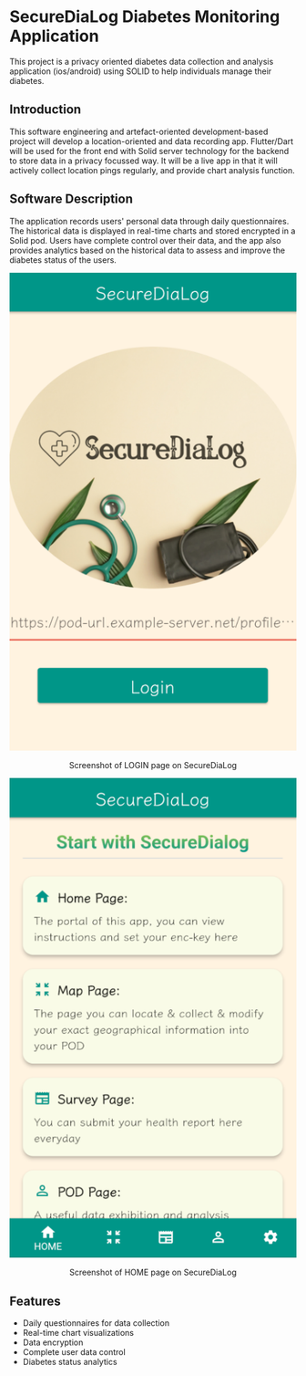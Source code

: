 # SecureDiaLog Diabetes Monitoring Application

This project is a privacy oriented diabetes data collection and
analysis application (ios/android) using SOLID to help individuals
manage their diabetes.

## Introduction

This software engineering and artefact-oriented development-based
project will develop a location-oriented and data recording
app. Flutter/Dart will be used for the front end with Solid server
technology for the backend to store data in a privacy focussed way. It
will be a live app in that it will actively collect location pings
regularly, and provide chart analysis function.

## Software Description

The application records users' personal data through daily questionnaires.
The historical data is displayed in real-time charts and stored encrypted 
in a Solid pod. Users have complete control over their data, and the app 
also provides analytics based on the historical data to assess and 
improve the diabetes status of the users.

<div align="center">
	<img src="https://github.com/kimishidairessha/diabetes/blob/main/images/login.PNG" alt="Editor" width="700">
</div>
<p align="center">Screenshot of LOGIN page on SecureDiaLog</p>

<div align="center">
	<img src="https://github.com/kimishidairessha/diabetes/blob/main/images/home.PNG" alt="Editor" width="700">
</div>
<p align="center">Screenshot of HOME page on SecureDiaLog</p>

## Features

* Daily questionnaires for data collection
* Real-time chart visualizations
* Data encryption
* Complete user data control
* Diabetes status analytics